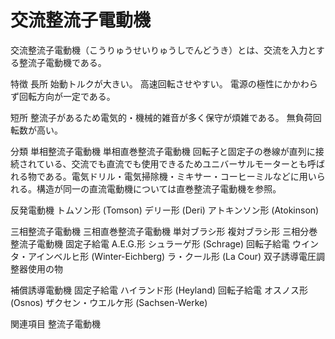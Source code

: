 # 交流整流子電動機

交流整流子電動機（こうりゅうせいりゅうしでんどうき）とは、交流を入力とする整流子電動機である。

特徴
長所
始動トルクが大きい。
高速回転させやすい。
電源の極性にかかわらず回転方向が一定である。

短所
整流子があるため電気的・機械的雑音が多く保守が煩雑である。
無負荷回転数が高い。

分類
単相整流子電動機
単相直巻整流子電動機
回転子と固定子の巻線が直列に接続されている、交流でも直流でも使用できるためユニバーサルモーターとも呼ばれる物である。電気ドリル・電気掃除機・ミキサー・コーヒーミルなどに用いられる。構造が同一の直流電動機については直巻整流子電動機を参照。

反発電動機
トムソン形 (Tomson)
デリー形 (Deri)
アトキンソン形 (Atokinson)

三相整流子電動機
三相直巻整流子電動機
単対ブラシ形
複対ブラシ形
三相分巻整流子電動機
固定子給電
A.E.G.形
シュラーゲ形 (Schrage)
回転子給電
ウインタ・アインベルヒ形 (Winter-Eichberg)
ラ・クール形 (La Cour)
双子誘導電圧調整器使用の物

補償誘導電動機
固定子給電
ハイランド形 (Heyland)
回転子給電
オスノス形 (Osnos)
ザクセン・ウエルケ形 (Sachsen-Werke)

関連項目
整流子電動機